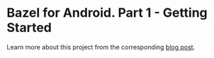 # Bazel for Android. Part 1 - Getting Started
Learn more about this project from the corresponding [blog post](https://proandroiddev.com/part-1-creating-bazel-android-apps-from-scratch-getting-started-84485295cfce).